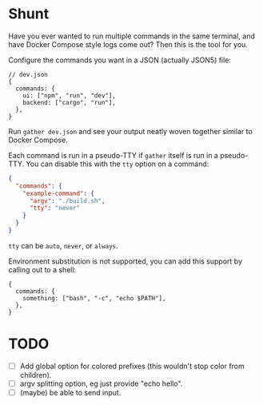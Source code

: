 # Shunt

Have you ever wanted to run multiple commands in the same terminal, and have
Docker Compose style logs come out? Then this is the tool for you.

Configure the commands you want in a JSON (actually JSON5) file:

```json5
// dev.json
{
  commands: {
    ui: ["npm", "run", "dev"],
    backend: ["cargo", "run"],
  },
}
```

Run `gather dev.json` and see your output neatly woven together similar to
Docker Compose.

Each command is run in a pseudo-TTY if `gather` itself is run in a pseudo-TTY.
You can disable this with the `tty` option on a command:

```json
{
  "commands": {
    "example-command": {
      "argv": "./build.sh",
      "tty": "never"
    }
  }
}
```

`tty` can be `auto`, `never`, or `always`.

Environment substitution is not supported, you can add this support by calling
out to a shell:

```json5
{
  commands: {
    something: ["bash", "-c", "echo $PATH"],
  },
}
```

# TODO

- [ ] Add global option for colored prefixes (this wouldn't stop color from
      children).
- [ ] argv splitting option, eg just provide "echo hello".
- [ ] (maybe) be able to send input.
